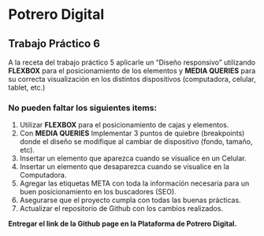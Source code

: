 # Potrero Digital
## Trabajo Práctico 6
A la receta del trabajo práctico 5 aplicarle un “Diseño responsivo” utilizando **FLEXBOX** para el posicionamiento de los elementos y **MEDIA QUERIES** para su correcta visualización en los distintos dispositivos (computadora, celular, tablet, etc.)
### No pueden faltar los siguientes items:
1. Utilizar **FLEXBOX** para el posicionamiento de cajas y elementos.
2. Con **MEDIA QUERIES** Implementar 3 puntos de quiebre (breakpoints) donde el diseño se modifique al cambiar de dispositivo (fondo, tamaño, etc).
3. Insertar un elemento que aparezca cuando se visualice en un Celular.
4. Insertar un elemento que desaparezca cuando se visualice en la Computadora.
5. Agregar las etiquetas META con toda la información necesaria para un buen posicionamiento en los buscadores (SEO).
6. Asegurarse que el proyecto cumpla con todas las buenas prácticas.
7. Actualizar el repositorio de Github con los cambios realizados.

**Entregar el link de la Github page en la Plataforma de Potrero Digital.**
